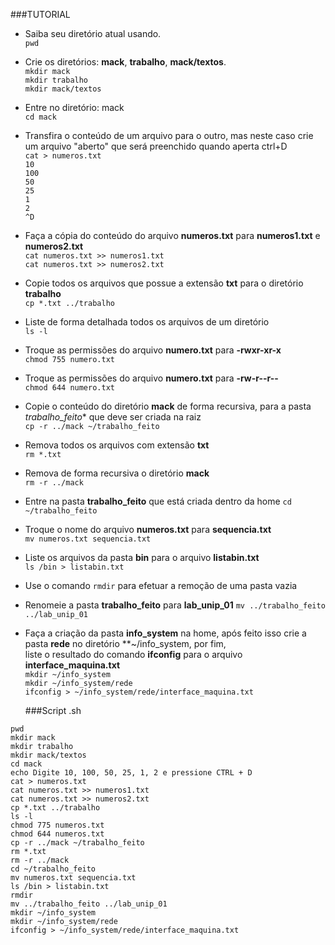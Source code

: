 ###TUTORIAL

* Saiba seu diretório atual usando.  
  `pwd`

* Crie os diretórios: **mack**, **trabalho**, **mack/textos**.  
  `mkdir mack`  
  `mkdir trabalho`  
  `mkdir mack/textos`  
  
  
* Entre no diretório: mack  
  `cd mack`  
  
  
* Transfira o conteúdo de um arquivo para o outro, mas neste caso crie um arquivo "aberto" que será preenchido quando aperta ctrl+D  
 `cat > numeros.txt`  
 `10`  
 `100`  
 `50`  
 `25`  
 `1`  
 `2`  
 `^D`  
 
* Faça a cópia do conteúdo do arquivo **numeros.txt** para **numeros1.txt** e **numeros2.txt**  
  `cat numeros.txt >> numeros1.txt`  
  `cat numeros.txt >> numeros2.txt`  
  
* Copie todos os arquivos que possue a extensão **txt** para o diretório **trabalho**  
 `cp *.txt ../trabalho`  
 
* Liste de forma detalhada todos os arquivos de um diretório  
  `ls -l`  

* Troque as permissões do arquivo **numero.txt** para **-rwxr-xr-x**  
  `chmod 755 numero.txt`  
  
* Troque as permissões do arquivo **numero.txt** para **-rw-r--r--**  
  `chmod 644 numero.txt`  
  
* Copie o conteúdo do diretório **mack** de forma recursiva, para a pasta *trabalho_feito** que deve ser criada na raiz  
  `cp -r ../mack ~/trabalho_feito`  
  
* Remova todos os arquivos com extensão **txt**  
 `rm *.txt`  
 
* Remova de forma recursiva o diretório **mack**  
  `rm -r ../mack`  
  
* Entre na pasta **trabalho_feito** que está criada dentro da home
  `cd ~/trabalho_feito`  
  
* Troque o nome do arquivo **numeros.txt** para **sequencia.txt**  
 `mv numeros.txt sequencia.txt`  
 
* Liste os arquivos da pasta **bin** para o arquivo **listabin.txt**  
  `ls /bin > listabin.txt`  
  
* Use o comando `rmdir` para efetuar a remoção de uma pasta vazia  

* Renomeie a pasta **trabalho_feito** para **lab_unip_01**
  `mv ../trabalho_feito ../lab_unip_01`  
  
* Faça a criação da pasta **info_system** na home, após feito isso crie a pasta **rede** no diretório **~/info_system, por fim,  
  liste o resultado do comando **ifconfig** para o arquivo **interface_maquina.txt**  
  `mkdir ~/info_system`  
  `mkdir ~/info_system/rede`  
  `ifconfig > ~/info_system/rede/interface_maquina.txt`  
  
  
  
  ###Script .sh  
```  
pwd
mkdir mack
mkdir trabalho
mkdir mack/textos
cd mack
echo Digite 10, 100, 50, 25, 1, 2 e pressione CTRL + D
cat > numeros.txt
cat numeros.txt >> numeros1.txt
cat numeros.txt >> numeros2.txt
cp *.txt ../trabalho
ls -l
chmod 775 numeros.txt
chmod 644 numeros.txt
cp -r ../mack ~/trabalho_feito
rm *.txt
rm -r ../mack
cd ~/trabalho_feito
mv numeros.txt sequencia.txt
ls /bin > listabin.txt
rmdir
mv ../trabalho_feito ../lab_unip_01
mkdir ~/info_system
mkdir ~/info_system/rede
ifconfig > ~/info_system/rede/interface_maquina.txt  
```
  
  
  




















 
